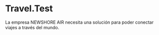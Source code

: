 # Travel.Test
La empresa NEWSHORE AIR necesita una solución para poder conectar viajes a través del mundo.
